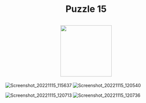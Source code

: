 
<h1 align="center">
<br>
Puzzle 15
<br>
<br>
<img src="https://user-images.githubusercontent.com/118224368/203706062-c24a1933-546e-45f0-bcee-f8d6b5da6c24.png" width="160">
</h1>


![Screenshot_20221115_115637](https://user-images.githubusercontent.com/118224368/203708283-20eeb645-f6c5-4220-800f-fa6f75c77df2.png)
![Screenshot_20221115_120540](https://user-images.githubusercontent.com/118224368/203708288-653dc49b-4ac1-4e99-b0ae-eaed77b20619.png)



![Screenshot_20221115_120713](https://user-images.githubusercontent.com/118224368/203708146-a00677aa-9841-4d7f-a845-ef6169d721dc.png)
![Screenshot_20221115_120736](https://user-images.githubusercontent.com/118224368/203708154-21dbcba2-414a-455d-82dd-e49517e64c85.png)


